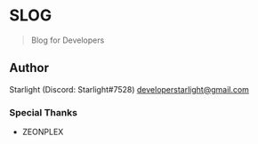 # SLOG
> Blog for Developers
## Author
Starlight (Discord: Starlight#7528) <developerstarlight@gmail.com>
### Special Thanks
- ZEONPLEX
